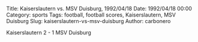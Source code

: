 Title: Kaiserslautern vs. MSV Duisburg, 1992/04/18
Date: 1992/04/18 00:00
Category: sports
Tags: football, football scores, Kaiserslautern, MSV Duisburg
Slug: kaiserslautern-vs-msv-duisburg
Author: carbonero


Kaiserslautern 2 - 1 MSV Duisburg
